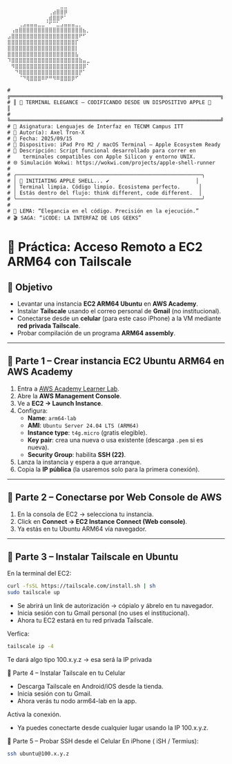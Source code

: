 ```plaintext
⠀⠀⠀⠀⠀⠀⠀⠀⠀⠀⠀⠀⠀⠀⣀⣀⠀⠀⠀⠀⠀⠀
⠀⠀⠀⠀⠀⠀⠀⠀⠀⠀⠀⢀⣴⣿⣿⡿⠀⠀⠀⠀⠀⠀
⠀⠀⠀⠀⠀⠀⠀⠀⠀⠀⢀⣾⣿⣿⠟⠁⠀⠀⠀⠀⠀⠀
⠀⠀⠀⢀⣠⣤⣤⣤⣀⣀⠈⠋⠉⣁⣠⣤⣤⣤⣀⡀⠀⠀
⠀⢠⣶⣿⣿⣿⣿⣿⣿⣿⣿⣿⣿⣿⣿⣿⣿⣿⣿⣿⣦⡀
⣠⣿⣿⣿⣿⣿⣿⣿⣿⣿⣿⣿⣿⣿⣿⣿⣿⣿⣿⠟⠋⠀
⣿⣿⣿⣿⣿⣿⣿⣿⣿⣿⣿⣿⣿⣿⣿⣿⣿⣿⡏⠀⠀⠀
⣿⣿⣿⣿⣿⣿⣿⣿⣿⣿⣿⣿⣿⣿⣿⣿⣿⣿⡇⠀⠀⠀
⣿⣿⣿⣿⣿⣿⣿⣿⣿⣿⣿⣿⣿⣿⣿⣿⣿⣿⣧⠀⠀⠀
⠹⣿⣿⣿⣿⣿⣿⣿⣿⣿⣿⣿⣿⣿⣿⣿⣿⣿⣿⣷⣤⣀
⠀⠻⣿⣿⣿⣿⣿⣿⣿⣿⣿⣿⣿⣿⣿⣿⣿⣿⣿⣿⡿⠁
⠀⠀⠙⢿⣿⣿⣿⣿⣿⣿⣿⣿⣿⣿⣿⣿⣿⣿⣿⡟⠁⠀
⠀⠀⠀⠈⠙⢿⣿⣿⣿⠿⠟⠛⠻⠿⣿⣿⣿⡿⠋⠀⠀⠀

# ╔════════════════════════════════════════════════════════════════════╗
# ║  TERMINAL ELEGANCE – CODIFICANDO DESDE UN DISPOSITIVO APPLE      ║
# ╚════════════════════════════════════════════════════════════════════╝
# 📘 Asignatura: Lenguajes de Interfaz en TECNM Campus ITT
# 👤 Autor(a): Axel Tron-X
# 📅 Fecha: 2025/09/15
# 🍏 Dispositivo: iPad Pro M2 / macOS Terminal – Apple Ecosystem Ready
# 🧾 Descripción: Script funcional desarrollado para correr en 
#    terminales compatibles con Apple Silicon y entorno UNIX.
# 🌐 Simulación Wokwi: https://wokwi.com/projects/apple-shell-runner
#
# ╭────────────────────────────────────────────────────────────╮
# │  INITIATING APPLE SHELL... ✔️                            │
# │ Terminal limpia. Código limpio. Ecosistema perfecto.      │
# │ Estás dentro del flujo: think different, code different.  │
# ╰────────────────────────────────────────────────────────────╯
#
# 🍎 LEMA: “Elegancia en el código. Precisión en la ejecución.”
# 🎬 SAGA: “iCODE: LA INTERFAZ DE LOS GEEKS”

```
# 📘 Práctica: Acceso Remoto a EC2 ARM64 con Tailscale


## 🎯 Objetivo
- Levantar una instancia **EC2 ARM64 Ubuntu** en **AWS Academy**.  
- Instalar **Tailscale** usando el correo personal de **Gmail** (no institucional).  
- Conectarse desde un **celular** (para este caso iPhone) a la VM mediante **red privada Tailscale**.  
- Probar compilación de un programa **ARM64 assembly**.

---

## 🔹 Parte 1 – Crear instancia EC2 Ubuntu ARM64 en AWS Academy
1. Entra a [AWS Academy Learner Lab](https://awsacademy.instructure.com/).  
2. Abre la **AWS Management Console**.  
3. Ve a **EC2 → Launch Instance**.  
4. Configura:
   - **Name**: `arm64-lab`
   - **AMI**: `Ubuntu Server 24.04 LTS (ARM64)`  
   - **Instance type**: `t4g.micro` (gratis elegible).
   - **Key pair**: crea una nueva o usa existente (descarga `.pem` si es nueva).  
   - **Security Group**: habilita **SSH (22)**.  
5. Lanza la instancia y espera a que arranque.
6. Copia la **IP pública** (la usaremos solo para la primera conexión).  

---

## 🔹 Parte 2 – Conectarse por Web Console de AWS
1. En la consola de EC2 → selecciona tu instancia.  
2. Click en **Connect → EC2 Instance Connect (Web console)**.  
3. Ya estás en tu Ubuntu ARM64 vía navegador.

---

## 🔹 Parte 3 – Instalar Tailscale en Ubuntu
En la terminal del EC2:

```bash
curl -fsSL https://tailscale.com/install.sh | sh
sudo tailscale up

```
- Se abrirá un link de autorización → cópialo y ábrelo en tu navegador.
- Inicia sesión con tu Gmail personal (no uses el institucional).
- Ahora tu EC2 estará en tu red privada Tailscale.

Verfica:
```bash
tailscale ip -4
```
Te dará algo tipo 100.x.y.z → esa será la IP privada

🔹 Parte 4 – Instalar Tailscale en tu Celular
- Descarga Tailscale en Android/iOS desde la tienda.
- Inicia sesión con tu Gmail.
- Ahora verás tu nodo arm64-lab en la app.

Activa la conexión.
- Ya puedes conectarte desde cualquier lugar usando la IP 100.x.y.z.

🔹 Parte 5 – Probar SSH desde el Celular
En iPhone ( iSH / Termius):

```bash
ssh ubuntu@100.x.y.z
```



